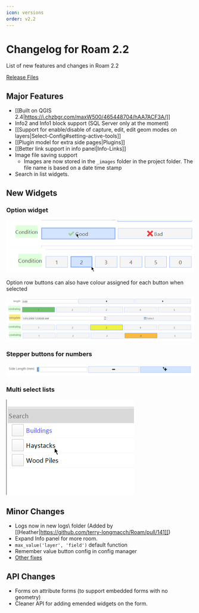 ```yaml
---
icon: versions
order: v2.2
---
```


# Changelog for Roam 2.2

List of new features and changes in Roam 2.2

[Release Files](https://github.com/roam-qgis/Roam/releases/tag/v2.2)

## Major Features

* [[Built on QGIS 2.4|https://i.chzbgr.com/maxW500/465448704/hAA7ACF3A/]]
* Info2 and Info1 block support (SQL Server only at the moment)
* [[Support for enable/disable of capture, edit, edit geom modes on layers|Select-Config#setting-active-tools]]
* [[Plugin model for extra side pages|Plugins]]
* [[Better link support in info panel|Info-Links]]
* Image file saving support
  * Images are now stored in the `_images` folder in the project folder. The file name is based on a date time stamp
* Search in list widgets.

## New Widgets

### Option widget

![optionrow](../images/optionrow.png)
![optionrow](../images/optionrow2.png)

Option row buttons can also have colour assigned for each button when selected
 
![optionrow](../images/optionrow3.PNG)

### Stepper buttons for numbers

![stepper](../images/stepper.png)

### Multi select lists

![multilist](../images/multilist.png)

## Minor Changes

* Logs now in new logs\ folder (Added by [[Heather|https://github.com/terry-longmacch/Roam/pull/141]])
* Expand Info panel for more room.
* `max_value('layer', 'field')` default function
* Remember value button config in config manager
* [Other fixes](https://github.com/terry-longmacch/Roam/issues?q=milestone%3A%222.2+-+Plugins+and+Customisation%22+is%3Aclosed)

## API Changes

* Forms on attribute forms (to support embedded forms with no geometry) 
* Cleaner API for adding emended widgets on the form.
